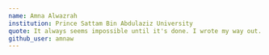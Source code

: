 ```yaml
---
name: Amna Alwazrah
institution: Prince Sattam Bin Abdulaziz University
quote: It always seems impossible until it's done. I wrote my way out.
github_user: amnaw
---
```

